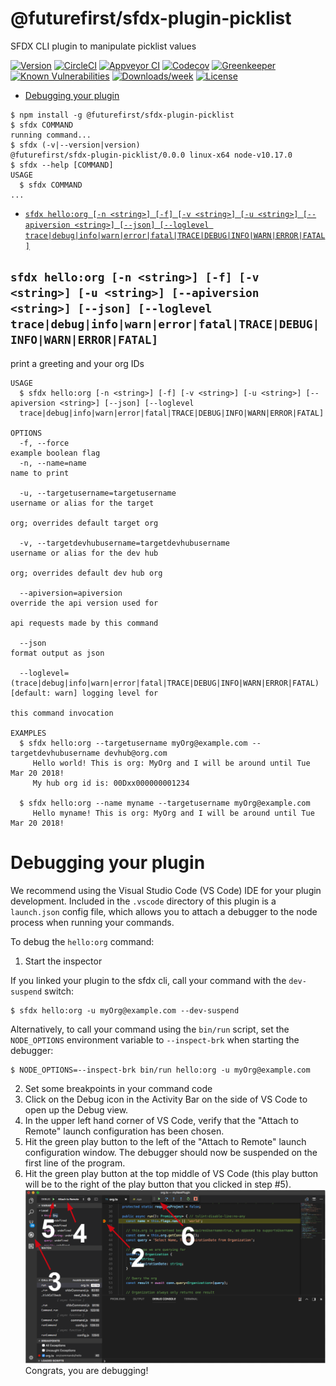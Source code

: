 @futurefirst/sfdx-plugin-picklist
=================================

SFDX CLI plugin to manipulate picklist values

[![Version](https://img.shields.io/npm/v/@futurefirst/sfdx-plugin-picklist.svg)](https://npmjs.org/package/@futurefirst/sfdx-plugin-picklist)
[![CircleCI](https://circleci.com/gh/futurefirst/sfdx-plugin-picklist/tree/master.svg?style=shield)](https://circleci.com/gh/futurefirst/sfdx-plugin-picklist/tree/master)
[![Appveyor CI](https://ci.appveyor.com/api/projects/status/github/futurefirst/sfdx-plugin-picklist?branch=master&svg=true)](https://ci.appveyor.com/project/heroku/sfdx-plugin-picklist/branch/master)
[![Codecov](https://codecov.io/gh/futurefirst/sfdx-plugin-picklist/branch/master/graph/badge.svg)](https://codecov.io/gh/futurefirst/sfdx-plugin-picklist)
[![Greenkeeper](https://badges.greenkeeper.io/futurefirst/sfdx-plugin-picklist.svg)](https://greenkeeper.io/)
[![Known Vulnerabilities](https://snyk.io/test/github/futurefirst/sfdx-plugin-picklist/badge.svg)](https://snyk.io/test/github/futurefirst/sfdx-plugin-picklist)
[![Downloads/week](https://img.shields.io/npm/dw/@futurefirst/sfdx-plugin-picklist.svg)](https://npmjs.org/package/@futurefirst/sfdx-plugin-picklist)
[![License](https://img.shields.io/npm/l/@futurefirst/sfdx-plugin-picklist.svg)](https://github.com/futurefirst/sfdx-plugin-picklist/blob/master/package.json)

<!-- toc -->
* [Debugging your plugin](#debugging-your-plugin)
<!-- tocstop -->
<!-- install -->
<!-- usage -->
```sh-session
$ npm install -g @futurefirst/sfdx-plugin-picklist
$ sfdx COMMAND
running command...
$ sfdx (-v|--version|version)
@futurefirst/sfdx-plugin-picklist/0.0.0 linux-x64 node-v10.17.0
$ sfdx --help [COMMAND]
USAGE
  $ sfdx COMMAND
...
```
<!-- usagestop -->
<!-- commands -->
* [`sfdx hello:org [-n <string>] [-f] [-v <string>] [-u <string>] [--apiversion <string>] [--json] [--loglevel trace|debug|info|warn|error|fatal|TRACE|DEBUG|INFO|WARN|ERROR|FATAL]`](#sfdx-helloorg--n-string--f--v-string--u-string---apiversion-string---json---loglevel-tracedebuginfowarnerrorfataltracedebuginfowarnerrorfatal)

## `sfdx hello:org [-n <string>] [-f] [-v <string>] [-u <string>] [--apiversion <string>] [--json] [--loglevel trace|debug|info|warn|error|fatal|TRACE|DEBUG|INFO|WARN|ERROR|FATAL]`

print a greeting and your org IDs

```
USAGE
  $ sfdx hello:org [-n <string>] [-f] [-v <string>] [-u <string>] [--apiversion <string>] [--json] [--loglevel 
  trace|debug|info|warn|error|fatal|TRACE|DEBUG|INFO|WARN|ERROR|FATAL]

OPTIONS
  -f, --force                                                                       example boolean flag
  -n, --name=name                                                                   name to print

  -u, --targetusername=targetusername                                               username or alias for the target
                                                                                    org; overrides default target org

  -v, --targetdevhubusername=targetdevhubusername                                   username or alias for the dev hub
                                                                                    org; overrides default dev hub org

  --apiversion=apiversion                                                           override the api version used for
                                                                                    api requests made by this command

  --json                                                                            format output as json

  --loglevel=(trace|debug|info|warn|error|fatal|TRACE|DEBUG|INFO|WARN|ERROR|FATAL)  [default: warn] logging level for
                                                                                    this command invocation

EXAMPLES
  $ sfdx hello:org --targetusername myOrg@example.com --targetdevhubusername devhub@org.com
     Hello world! This is org: MyOrg and I will be around until Tue Mar 20 2018!
     My hub org id is: 00Dxx000000001234
  
  $ sfdx hello:org --name myname --targetusername myOrg@example.com
     Hello myname! This is org: MyOrg and I will be around until Tue Mar 20 2018!
```
<!-- commandsstop -->
<!-- debugging-your-plugin -->
# Debugging your plugin
We recommend using the Visual Studio Code (VS Code) IDE for your plugin development. Included in the `.vscode` directory of this plugin is a `launch.json` config file, which allows you to attach a debugger to the node process when running your commands.

To debug the `hello:org` command: 
1. Start the inspector
  
If you linked your plugin to the sfdx cli, call your command with the `dev-suspend` switch: 
```sh-session
$ sfdx hello:org -u myOrg@example.com --dev-suspend
```
  
Alternatively, to call your command using the `bin/run` script, set the `NODE_OPTIONS` environment variable to `--inspect-brk` when starting the debugger:
```sh-session
$ NODE_OPTIONS=--inspect-brk bin/run hello:org -u myOrg@example.com
```

2. Set some breakpoints in your command code
3. Click on the Debug icon in the Activity Bar on the side of VS Code to open up the Debug view.
4. In the upper left hand corner of VS Code, verify that the "Attach to Remote" launch configuration has been chosen.
5. Hit the green play button to the left of the "Attach to Remote" launch configuration window. The debugger should now be suspended on the first line of the program. 
6. Hit the green play button at the top middle of VS Code (this play button will be to the right of the play button that you clicked in step #5).
<br><img src=".images/vscodeScreenshot.png" width="480" height="278"><br>
Congrats, you are debugging!

